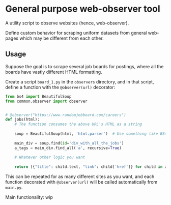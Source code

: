 # General purpose web-observer tool

A utility script to observe websites (hence, web-observer).

Define custom behavior for scraping uniform datasets from 
general web-pages which may be different from each other.

## Usage

Suppose the goal is to scrape several job boards for postings, 
where all the boards have vastly different HTML formatting.

Create a script `board_1.py` in the `observers` directory, 
and in that script, define a function with the `@observer(url)` decorator:
```python
from bs4 import BeautifulSoup
from common.observer import observer


# @observer("https://www.randomjobboard.com/careers")
def jobs(html):  
    # The function consumes the above URL's HTML as a string
    
    soup = BeautifulSoup(html, 'html.parser')  # Use something like BS4 to scrape
    
    main_div = soup.find(id='div_with_all_the_jobs')
    a_tags = main_div.find_all('a', recursive=True)
    
    # Whatever other logic you want
    
    return [{"title": child.text, "link": child['href']} for child in a_tags]
```
This can be repeated for as many different sites as you want, 
and each function decorated with `@observer(url)` will 
be called automatically from `main.py`.

Main functionality: wip
